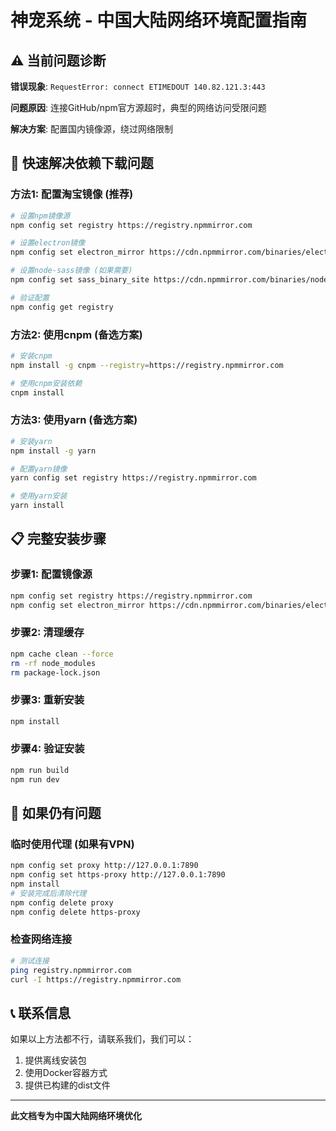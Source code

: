 # 神宠系统 - 中国大陆网络环境配置指南

## ⚠️ 当前问题诊断

**错误现象**: `RequestError: connect ETIMEDOUT 140.82.121.3:443`

**问题原因**: 连接GitHub/npm官方源超时，典型的网络访问受限问题

**解决方案**: 配置国内镜像源，绕过网络限制

## 🚀 快速解决依赖下载问题

### 方法1: 配置淘宝镜像 (推荐)

```bash
# 设置npm镜像源
npm config set registry https://registry.npmmirror.com

# 设置electron镜像
npm config set electron_mirror https://cdn.npmmirror.com/binaries/electron/

# 设置node-sass镜像 (如果需要)
npm config set sass_binary_site https://cdn.npmmirror.com/binaries/node-sass/

# 验证配置
npm config get registry
```

### 方法2: 使用cnpm (备选方案)

```bash
# 安装cnpm
npm install -g cnpm --registry=https://registry.npmmirror.com

# 使用cnpm安装依赖
cnpm install
```

### 方法3: 使用yarn (备选方案)

```bash
# 安装yarn
npm install -g yarn

# 配置yarn镜像
yarn config set registry https://registry.npmmirror.com

# 使用yarn安装
yarn install
```

## 📋 完整安装步骤

### 步骤1: 配置镜像源

```bash
npm config set registry https://registry.npmmirror.com
npm config set electron_mirror https://cdn.npmmirror.com/binaries/electron/
```

### 步骤2: 清理缓存

```bash
npm cache clean --force
rm -rf node_modules
rm package-lock.json
```

### 步骤3: 重新安装

```bash
npm install
```

### 步骤4: 验证安装

```bash
npm run build
npm run dev
```

## 🔧 如果仍有问题

### 临时使用代理 (如果有VPN)

```bash
npm config set proxy http://127.0.0.1:7890
npm config set https-proxy http://127.0.0.1:7890
npm install
# 安装完成后清除代理
npm config delete proxy
npm config delete https-proxy
```

### 检查网络连接

```bash
# 测试连接
ping registry.npmmirror.com
curl -I https://registry.npmmirror.com
```

## 📞 联系信息

如果以上方法都不行，请联系我们，我们可以：

1. 提供离线安装包
2. 使用Docker容器方式
3. 提供已构建的dist文件

---

**此文档专为中国大陆网络环境优化**

